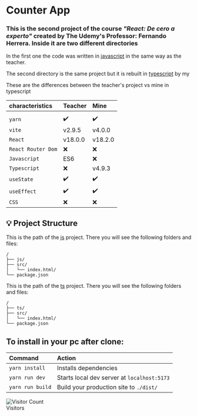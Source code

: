 <link href="js/styles.css" rel="stylesheet"></link>
<h1>Counter App</h1>

### This is the second project of the course _"React: De cero a experto"_ created by The Udemy's Professor: Fernando Herrera. Inside it are two different directories

In the first one the code was written in <a href="https://github.com/dialmonsalve/React-02GifExpertApp/tree/master/js" class="language--js">javascript</a> in the same way as the teacher.  

The second directory is the same project but it is rebuilt in <a href="https://github.com/dialmonsalve/React-02GifExpertApp/tree/master/ts" class="language--ts">typescript</a> by my

These are the differences between the teacher's project vs mine in typescript
 

| 	characteristics	|		Teacher	|		Mine	|
| :-----------------|:----------|:--------|
|										|						|					|
| `yarn`			      |		✔️			|	✔️		 |
| `vite` 			      |		v2.9.5  |	v4.0.0 	|
| `React`		 		    |		v18.0.0	|	v18.2.0	|
| `React Router Dom`|		❌			 |	❌		 |
| `Javascript`			|		ES6			|	 ❌  	|
| `Typescript`			|		❌			 | v4.9.3	|
| `useState`				|		✔️			|   ✔️	 |
| `useEffect`				|		✔️		  |  	✔️   |
| `CSS`							|		❌			 |  ❌    |


## 💡 Project Structure

This is the path of the <a href="https://github.com/dialmonsalve/React-02GifExpertApp/tree/master/js" class="language--js">js</a> project. There you will see the following folders and files:

<div class="path-js">

```
/
├── js/
├── src/
│   └── index.html/
└── package.json
```
</div>

This is the path of the <a href="https://github.com/dialmonsalve/React-02GifExpertApp/tree/master/ts" class="language--ts">ts</a> project. There you will see the following folders and files:

<div class="path-ts">

```
/
├── ts/
├── src/
│   └── index.html/
└── package.json
```

</div>
  
## To install in your pc after clone:  

| Command                | Action                                           |
| :--------------------- | :----------------------------------------------- |
| `yarn install`          | Installs dependencies                            |
| `yarn run dev`          | Starts local dev server at `localhost:5173`      |
| `yarn run build`        | Build your production site to `./dist/`          |  

![Visitor Count](https://profile-counter.glitch.me/dialmonsalve/count.svg)  
Visitors